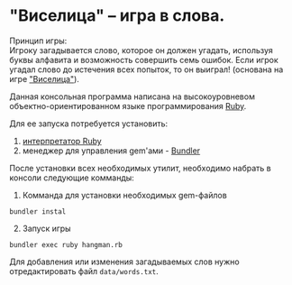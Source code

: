   # "Виселица" – игра в слова.
   
   Принцип игры:  
   Игроку загадывается слово, которое он должен угадать, используя буквы алфавита и возможность совершить семь ошибок. Если игрок угадал слово до истечения всех 
   попыток, то он выиграл! (основана на игре ["Виселица"](https://ru.wikipedia.org/wiki/%D0%92%D0%B8%D1%81%D0%B5%D0%BB%D0%B8%D1%86%D0%B0_(%D0%B8%D0%B3%D1%80%D0%B0)#%D0%9F%D1%80%D0%B8%D0%BD%D1%86%D0%B8%D0%BF_%D0%B8%D0%B3%D1%80%D1%8B)).
   
   Данная консольная программа написана на высокоуровневом объектно-ориентированном языке программирования [Ruby](https://ru.wikipedia.org/wiki/Ruby).
   
   Для ее запуска потребуется установить:
   1. [интерпретатор Ruby](https://www.ruby-lang.org/ru/documentation/installation/) 
   2. менеджер для управления gem'ами - [Bundler](https://habr.com/ru/post/85201/)
   
   После установки всех необходимых утилит, необходимо набрать в консоли следующие комманды:
   1. Комманда для установки необходимых gem-файлов
   
   ```bundler instal``` 
   
   2. Запуск игры

   ```bundler exec ruby hangman.rb```
    
   Для добавления или изменения загадываемых слов нужно отредактировать файл `data/words.txt`.   

